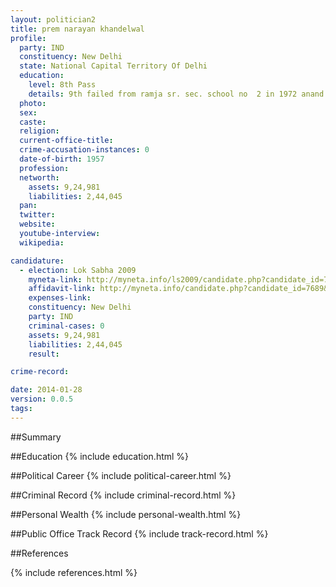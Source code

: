 ```yaml
---
layout: politician2
title: prem narayan khandelwal
profile: 
  party: IND
  constituency: New Delhi
  state: National Capital Territory Of Delhi
  education: 
    level: 8th Pass
    details: 9th failed from ramja sr. sec. school no  2 in 1972 anand parbat, new delhi.
  photo: 
  sex: 
  caste: 
  religion: 
  current-office-title: 
  crime-accusation-instances: 0
  date-of-birth: 1957
  profession: 
  networth: 
    assets: 9,24,981
    liabilities: 2,44,045
  pan: 
  twitter: 
  website: 
  youtube-interview: 
  wikipedia: 

candidature: 
  - election: Lok Sabha 2009
    myneta-link: http://myneta.info/ls2009/candidate.php?candidate_id=7689
    affidavit-link: http://myneta.info/candidate.php?candidate_id=7689&scan=original
    expenses-link: 
    constituency: New Delhi 
    party: IND
    criminal-cases: 0
    assets: 9,24,981
    liabilities: 2,44,045
    result:  

crime-record: 

date: 2014-01-28
version: 0.0.5
tags: 
---
```

##Summary


##Education
{% include education.html %}


##Political Career
{% include political-career.html %}


##Criminal Record
{% include criminal-record.html %}


##Personal Wealth
{% include personal-wealth.html %}


##Public Office Track Record
{% include track-record.html %}


##References


{% include references.html %}
